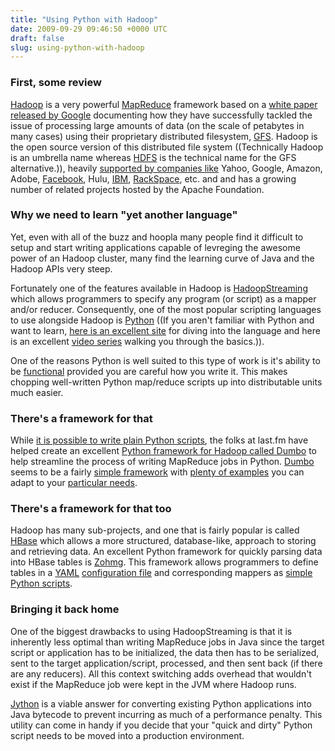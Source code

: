 ```yaml
---
title: "Using Python with Hadoop"
date: 2009-09-29 09:46:50 +0000 UTC
draft: false
slug: using-python-with-hadoop
---
```


### First, some review

 [Hadoop](http://hadoop.apache.org/) is a very powerful [MapReduce](http://en.wikipedia.org/wiki/MapReduce) framework based on a [white paper released by Google](http://news.cnet.com/8301-10784_3-9955184-7.html) documenting how they have successfully tackled the issue of processing large amounts of data (on the scale of petabytes in many cases) using their proprietary distributed filesystem, [GFS](http://labs.google.com/papers/gfs.html). Hadoop is the open source version of this distributed file system ((Technically Hadoop is an umbrella name whereas [HDFS](http://hadoop.apache.org/common/docs/current/hdfs_design.html) is the technical name for the GFS alternative.)), heavily [supported by companies like](http://wiki.apache.org/hadoop/PoweredBy) Yahoo, Google, Amazon, Adobe, [Facebook](http://hadoop.apache.org/hive/), Hulu, [IBM](http://www-03.ibm.com/press/us/en/pressrelease/22613.wss), [RackSpace](http://blog.racklabs.com/?p=66), etc. and and has a growing number of related projects hosted by the Apache Foundation.

### Why we need to learn "yet another language"

Yet, even with all of the buzz and hoopla many people find it difficult to setup and start writing applications capable of levreging the awesome power of an Hadoop cluster, many find the learning curve of Java and the Hadoop APIs very steep.

Fortunately one of the features available in Hadoop is [HadoopStreaming](http://wiki.apache.org/hadoop/HadoopStreaming) which allows programmers to specify any program (or script) as a mapper and/or reducer. Consequently, one of the most popular scripting languages to use alongside Hadoop is [Python](http://www.python.org/) ((If you aren't familiar with Python and want to learn, [here is an excellent site](http://diveintopython.org/) for diving into the language and here is an excellent [video series](http://www.youtube.com/watch?v=bDgD9whDfEY) walking you through the basics.)).

One of the reasons Python is well suited to this type of work is it's ability to be [functional](http://en.wikipedia.org/wiki/Functional_programming) provided you are careful how you write it. This makes chopping well-written Python map/reduce scripts up into distributable units much easier.

### There's a framework for that

While [it is possible to write plain Python scripts](http://www.michael-noll.com/wiki/Writing_An_Hadoop_MapReduce_Program_In_Python), the folks at last.fm have helped create an excellent [Python framework for Hadoop called Dumbo](http://blog.last.fm/2008/05/29/python-hadoop-flying-circus-elephant) to help streamline the process of writing MapReduce jobs in Python. [Dumbo](http://wiki.github.com/klbostee/dumbo) seems to be a fairly [simple framework](http://wiki.github.com/klbostee/dumbo/short-tutorial) with [plenty of examples](http://github.com/klbostee/dumbo/wikis/example-programs) you can adapt to your [particular needs](http://www.audioscrobbler.net/development/dumbo/).

### There's a framework for that too

Hadoop has many sub-projects, and one that is fairly popular is called [HBase](http://hadoop.apache.org/hbase/) which allows a more structured, database-like, approach to storing and retrieving data. An excellent Python framework for quickly parsing data into HBase tables is [Zohmg](http://github.com/zohmg/zohmg). This framework allows programmers to define tables in a [YAML](http://www.yaml.org/) [configuration file](http://github.com/zohmg/zohmg/blob/master/examples/television/config/dataset.yaml) and corresponding mappers as [simple Python scripts](http://github.com/zohmg/zohmg/blob/master/examples/television/mappers/mapper.py).

### Bringing it back home

One of the biggest drawbacks to using HadoopStreaming is that it is inherently less optimal than writing MapReduce jobs in Java since the target script or application has to be initialized, the data then has to be serialized, sent to the target application/script, processed, and then sent back (if there are any reducers). All this context switching adds overhead that wouldn't exist if the MapReduce job were kept in the JVM where Hadoop runs.

[Jython](http://www.jython.org/) is a viable answer for converting existing Python applications into Java bytecode to prevent incurring as much of a performance penalty. This utility can come in handy if you decide that your "quick and dirty" Python script needs to be moved into a production environment.

